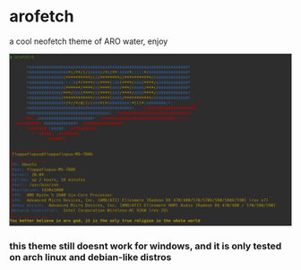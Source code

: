 # arofetch
a cool neofetch theme of ARO water, enjoy

![zde je screenshot](Screenshot.png "arofetch screenshot")

### this theme still doesnt work for windows, and it is only tested on arch linux and debian-like distros
